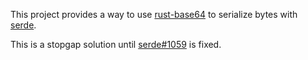 This project provides a way to use [rust-base64](https://github.com/alicemaz/rust-base64) to serialize bytes with [serde](https://serde.rs/).

This is a stopgap solution until [serde#1059](https://github.com/serde-rs/serde/issues/1059) is fixed.
